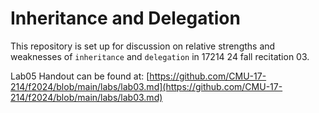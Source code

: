 # Inheritance and Delegation

This repository is set up for discussion on relative strengths and weaknesses of 
`inheritance` and `delegation` in 17214 24 fall recitation 03.

Lab05 Handout can be found at: [https://github.com/CMU-17-214/f2024/blob/main/labs/lab03.md](https://github.com/CMU-17-214/f2024/blob/main/labs/lab03.md)
